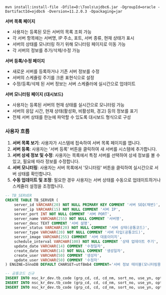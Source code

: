 
`mvn install:install-file -Dfile=D:\Tools\ojdbc6.jar -DgroupId=oracle -DartifactId=ojdbc6 -Dversion=11.2.0.3 -Dpackaging=jar`

**서버 목록 페이지**

- 사용자는 등록된 모든 서버의 목록 조회 가능
- 각 서버 항목에는 서버명, IP 주소, 포트, 서버 종류, 현재 상태가 표시
- 서버의 상태를 모니터링 하기 위해 모니터링 페이지로 이동 가능
- 각 서버의 정보를 추가/삭제/수정 가능

**서버 등록/수정 페이지**

- 새로운 서버를 등록하거나 기존 서버 정보를 수정
- 서버의 스케쥴링 주기를 크론 표현식으로 설정
- 수정/등록/삭제 된 서버 정보는 서버 스케쥴러에 실시간으로 업데이트

**서버 모니터링 페이지 (대시보드)**

- 사용자는 등록된 서버의 현재 상태를 실시간으로 모니터링 가능
- 서버의 응답 시간, 현재 상태(활성화, 비활성화, 경고) 등의 정보를 표기
- 전체 서버 상태를 한눈에 파악할 수 있도록 대시보드 형식으로 구성

### 사용자 흐름

1. **서버 목록 보기**: 사용자가 시스템에 접속하여 서버 목록 페이지를 엽니다.
2. **서버 등록**: 사용자는 '서버 등록' 버튼을 클릭하여 새 서버를 시스템에 추가합니다.
3. **서버 상세 정보 및 수정**: 사용자는 목록에서 특정 서버를 선택하여 상세 정보를 볼 수 있고, 필요에 따라 정보를 수정합니다.
4. **서버 모니터링**: 사용자는 서버 목록에서 '모니터링' 버튼을 클릭하여 실시간으로 서버 상태를 확인합니다.
5. **수동 업데이트 및 조정**: 필요한 경우 사용자는 서버 상태를 수동으로 업데이트하거나 스케쥴러 설정을 조정합니다.





```SQL
-- TB_SERVER
CREATE TABLE TB_SERVER (
    server_id VARCHAR(20) NOT NULL PRIMARY KEY COMMENT '서버 SEQ(채번)',
    server_ip VARCHAR(15) NOT NULL COMMENT '서버 IP',
    server_port INT NOT NULL COMMENT '서버 PORT',
    server_name VARCHAR(255) NOT NULL COMMENT '서버명',
    server_desc TEXT COMMENT '서버 설명',
    server_status VARCHAR(20) NOT NULL COMMENT '서버 상태(공통코드)',
    server_type VARCHAR(20) NOT NULL COMMENT '서버 타입(공통코드)',
    server_image VARCHAR(255) COMMENT '서버 대표이미지',
    schedule_interval VARCHAR(100) NOT NULL COMMENT '상태 업데이트 주기',
    update_date VARCHAR(14) COMMENT '수정일자',
    create_date VARCHAR(14) NOT NULL COMMENT '생성일자',
    create_user VARCHAR(50) COMMENT '생성자',
    update_user VARCHAR(50) COMMENT '수정자'
) ENGINE=InnoDB DEFAULT CHARSET=utf8mb4 COMMENT='서버 정보 테이블(모니터링용)';

-- 공통코드 신규
INSERT INTO nsc_kr_dev.tb_code (grp_cd, cd, cd_nm, sort_no, use_yn, opt1, opt2, opt3, create_user, create_date, update_user, update_date) VALUES ('S01', '0', '비활성화', 0, 'Y', null, null, null, 'seunghun.lee', '20240311103822', 'seunghun.lee', '20240311103822');
INSERT INTO nsc_kr_dev.tb_code (grp_cd, cd, cd_nm, sort_no, use_yn, opt1, opt2, opt3, create_user, create_date, update_user, update_date) VALUES ('S01', '1', '경고', 1, 'Y', null, null, null, 'seunghun.lee', '20240311103822', 'seunghun.lee', '20240311103822');
INSERT INTO nsc_kr_dev.tb_code (grp_cd, cd, cd_nm, sort_no, use_yn, opt1, opt2, opt3, create_user, create_date, update_user, update_date) VALUES ('S01', '2', '활성화', 2, 'Y', null, null, null, 'seunghun.lee', '20240311103822', 'seunghun.lee', '20240311103822');
```